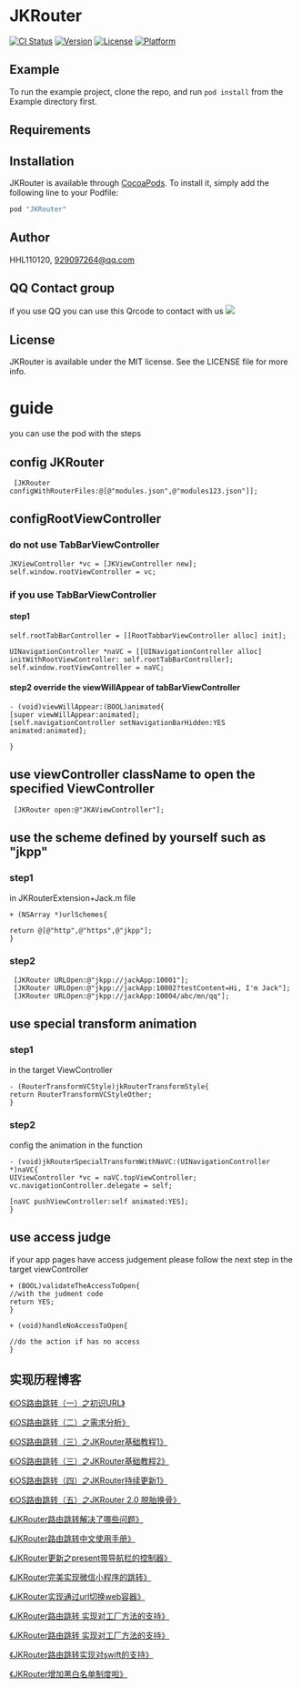 # JKRouter

[![CI Status](http://img.shields.io/travis/HHL110120/JKRouter.svg?style=flat)](https://travis-ci.org/HHL110120/JKRouter)
[![Version](https://img.shields.io/cocoapods/v/JKRouter.svg?style=flat)](http://cocoapods.org/pods/JKRouter)
[![License](https://img.shields.io/cocoapods/l/JKRouter.svg?style=flat)](http://cocoapods.org/pods/JKRouter)
[![Platform](https://img.shields.io/cocoapods/p/JKRouter.svg?style=flat)](http://cocoapods.org/pods/JKRouter)

## Example

To run the example project, clone the repo, and run `pod install` from the Example directory first.

## Requirements

## Installation

JKRouter is available through [CocoaPods](http://cocoapods.org). To install
it, simply add the following line to your Podfile:

```ruby
pod "JKRouter"
```

## Author

HHL110120, 929097264@qq.com

## QQ Contact group
if you use QQ you can use this Qrcode to contact with us
![](https://github.com/xindizhiyin2014/JKRouter/blob/master/JKRouter.png?raw=true)

## License

JKRouter is available under the MIT license. See the LICENSE file for more info.

# guide
you can use the pod with the steps
## config JKRouter
```
 [JKRouter configWithRouterFiles:@[@"modules.json",@"modules123.json"]];

```
## configRootViewController
### do not use TabBarViewController

```
JKViewController *vc = [JKViewController new];
self.window.rootViewController = vc;
```
### if you use TabBarViewController
#### step1
```
self.rootTabBarController = [[RootTabbarViewController alloc] init];

UINavigationController *naVC = [[UINavigationController alloc] initWithRootViewController: self.rootTabBarController];
self.window.rootViewController = naVC;

```
#### step2  override the viewWillAppear of tabBarViewController
```
- (void)viewWillAppear:(BOOL)animated{
[super viewWillAppear:animated];
[self.navigationController setNavigationBarHidden:YES animated:animated];

}
```

## use viewController className to open the specified ViewController
```
 [JKRouter open:@"JKAViewController"];
```
## use the scheme defined by yourself such as "jkpp"
### step1
in JKRouterExtension+Jack.m  file
```
+ (NSArray *)urlSchemes{

return @[@"http",@"https",@"jkpp"];
}
```
### step2
```
 [JKRouter URLOpen:@"jkpp://jackApp:10001"];
 [JKRouter URLOpen:@"jkpp://jackApp:10002?testContent=Hi, I'm Jack"];
 [JKRouter URLOpen:@"jkpp://jackApp:10004/abc/mn/qq"];
````
## use special transform animation
### step1
in the target ViewController
```
- (RouterTransformVCStyle)jkRouterTransformStyle{
return RouterTransformVCStyleOther;
}
```
### step2
config the animation in  the function
```
- (void)jkRouterSpecialTransformWithNaVC:(UINavigationController *)naVC{
UIViewController *vc = naVC.topViewController;
vc.navigationController.delegate = self;

[naVC pushViewController:self animated:YES];
}

```
## use access judge
if your app pages have access judgement  please follow the next step in the target viewController
```
+ (BOOL)validateTheAccessToOpen{
//with the judment code
return YES;
}

+ (void)handleNoAccessToOpen{

//do the action if has no access
}
```

## 实现历程博客
[《iOS路由跳转（一）之初识URL》](https://blog.csdn.net/hanhailong18/article/details/60570071?spm=1001.2014.3001.5501)

[《iOS路由跳转（二）之需求分析》](https://blog.csdn.net/hanhailong18/article/details/61925286?spm=1001.2014.3001.5501)

[《iOS路由跳转（三）之JKRouter基础教程1》](https://blog.csdn.net/hanhailong18/article/details/64124008?spm=1001.2014.3001.5501)

[《iOS路由跳转（三）之JKRouter基础教程2》](https://blog.csdn.net/hanhailong18/article/details/64440324?spm=1001.2014.3001.5501)

[《iOS路由跳转（四）之JKRouter持续更新1》](https://blog.csdn.net/hanhailong18/article/details/71756758?spm=1001.2014.3001.5501)

[《iOS路由跳转（五）之JKRouter 2.0 脱胎换骨》](https://blog.csdn.net/hanhailong18/article/details/78828457?spm=1001.2014.3001.5501)

[《JKRouter路由跳转解决了哪些问题》](https://blog.csdn.net/hanhailong18/article/details/79511261?spm=1001.2014.3001.5501)

[《JKRouter路由跳转中文使用手册》](https://blog.csdn.net/hanhailong18/article/details/79513720?spm=1001.2014.3001.5501)

[《JKRouter更新之present带导航栏的控制器》](https://blog.csdn.net/hanhailong18/article/details/80680800?spm=1001.2014.3001.5501)

[《JKRouter完美实现微信小程序的跳转》](https://blog.csdn.net/hanhailong18/article/details/83543123?spm=1001.2014.3001.5501)

[《JKRouter实现通过url切换web容器》](https://blog.csdn.net/hanhailong18/article/details/84141939?spm=1001.2014.3001.5501)

[《JKRouter路由跳转 实现对工厂方法的支持》](https://blog.csdn.net/hanhailong18/article/details/85231553?spm=1001.2014.3001.5501)

[《JKRouter路由跳转 实现对工厂方法的支持》](https://blog.csdn.net/hanhailong18/article/details/85231553?spm=1001.2014.3001.5501)

[《JKRouter路由跳转实现对swift的支持》](https://blog.csdn.net/hanhailong18/article/details/85242221?spm=1001.2014.3001.5501)

[《JKRouter增加黑白名单制度啦》](https://blog.csdn.net/hanhailong18/article/details/94376170?spm=1001.2014.3001.5501)


